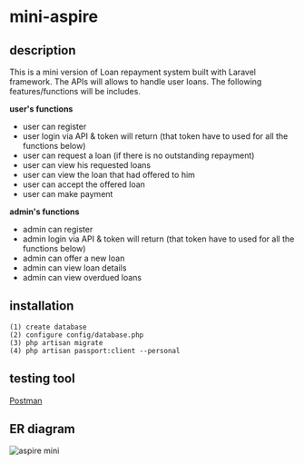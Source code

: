 # mini-aspire

## description
This is a mini version of Loan repayment system built with Laravel framework. 
The APIs will allows to handle user loans. 
The following features/functions will be includes.

**user's functions**
 - user can register
 - user login via API & token will return (that token have to used for all the functions below)
 - user can request a loan (if there is no outstanding repayment)
 - user can view his requested loans
 - user can view the loan that had offered to him
 - user can accept the offered loan
 - user can make payment
 
 **admin's functions**
  - admin can register
  - admin login via API & token will return (that token have to used for all the functions below)
  - admin can offer a new loan
  - admin can view loan details
  - admin can view overdued loans



## installation

```
(1) create database
(2) configure config/database.php
(3) php artisan migrate
(4) php artisan passport:client --personal
 ```
 
## testing tool
[Postman](https://www.getpostman.com/)

## ER diagram
![aspire mini](https://user-images.githubusercontent.com/18179544/48685706-9dfcbf00-ebf2-11e8-9119-e434a162a8a4.png)

      
